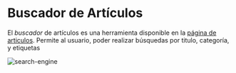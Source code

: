 # Buscador de Artículos
 
El *buscador* de artículos es una herramienta disponible en la [página de articulos](https://www.codenjobs.com/blogs). Permite al usuario, poder realizar búsquedas por titulo, categoría, y etiquetas
 
![search-engine](https://res.cloudinary.com/codenjobs/image/upload/v1660682396/user/file/j9bzobnb9llvpy0phugr.png)
